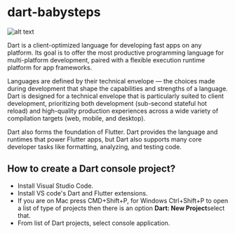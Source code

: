 # dart-babysteps

![alt text](https://swansoftwaresolutions.com/wp-content/uploads/2020/02/08.20.20-What-is-Dart-and-how-is-it-used.jpg)

Dart is a client-optimized language for developing fast apps on any platform. Its goal is to offer the most productive programming language for multi-platform development, paired with a flexible execution runtime platform for app frameworks.

Languages are defined by their technical envelope — the choices made during development that shape the capabilities and strengths of a language. Dart is designed for a technical envelope that is particularly suited to client development, prioritizing both development (sub-second stateful hot reload) and high-quality production experiences across a wide variety of compilation targets (web, mobile, and desktop).

Dart also forms the foundation of Flutter. Dart provides the language and runtimes that power Flutter apps, but Dart also supports many core developer tasks like formatting, analyzing, and testing code.

## How to create a Dart console project?

<ul>
  <li>Install Visual Studio Code.</li>
  <li>Install VS code's Dart and Flutter extensions.</li>
  <li>If you are on Mac press CMD+Shift+P, for Windows Ctrl+Shift+P to open a list of type of projects then there is an option <strong>Dart: New Project</strong>select that.</li>
  <li>From list of Dart projects, select console application.</li>
</ul>

